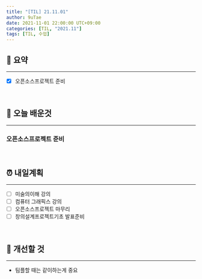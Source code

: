 ```yaml
---
title: "[TIL] 21.11.01"
author: 9uTae
date: 2021-11-01 22:00:00 UTC+09:00
categories: [TIL, "2021.11"]
tags: [TIL, 수업]
---
```


## 🏁 요약

---

- [x] 오픈소스프로젝트 준비

<br>

## 📑 오늘 배운것

---

### 오픈소스프로젝트 준비

<br>

## ⏰ 내일계획

---

- [ ] 미술의이해 강의
- [ ] 컴퓨터 그래픽스 강의
- [ ] 오픈소스프로젝트 마무리
- [ ] 창의설계프로젝트기초 발표준비

<br>

## 🧷 개선할 것

---

- 팀플할 때는 같이하는게 중요

<br>